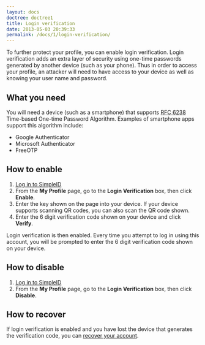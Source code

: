 ```yaml
---
layout: docs
doctree: doctree1
title: Login verification
date: 2013-05-03 20:39:33
permalink: /docs/1/login-verification/
---
```


To further protect your profile, you can enable login verification.  Login verification adds an extra layer of security using one-time passwords generated by another device (such as your phone).  Thus in order to access your profile, an attacker will need to have access to your device as well as knowing your user name and password.

## What you need

You will need a device (such as a smartphone) that supports [RFC 6238](http://tools.ietf.org/html/rfc6238) Time-based One-time Password Algorithm.  Examples of smartphone apps support this algorithm include:

- Google Authenticator
- Microsoft Authenticator
- FreeOTP

## How to enable

1. [Log in to SimpleID](/docs/1/login)
2. From the **My Profile** page, go to the **Login Verification** box, then click **Enable**.
3. Enter the key shown on the page into your device.  If your device supports scanning QR codes, you can also scan the QR code shown.
4. Enter the 6 digit verification code shown on your device and click **Verify**.

Login verification is then enabled.  Every time you attempt to log in using this account, you will be prompted to enter the 6 digit verification code shown on your device.

## How to disable

1. [Log in to SimpleID](/docs/1/login)
2. From the **My Profile** page, go to the **Login Verification** box, then click **Disable**.

## How to recover

If login verification is enabled and you have lost the device that generates the verification code, you can [recover your account](/docs/1/common-problems#otp).